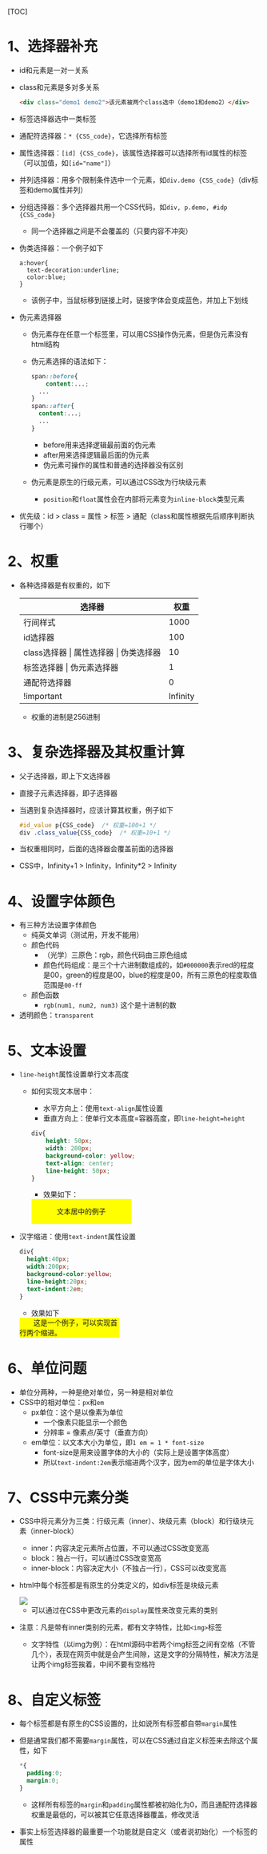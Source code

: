 [TOC]



# 1、选择器补充

- id和元素是一对一关系

- class和元素是多对多关系

  ```html
  <div class="demo1 demo2">该元素被两个class选中（demo1和demo2）</div>
  ```

- 标签选择器选中一类标签

- 通配符选择器：`* {CSS_code}`，它选择所有标签

- 属性选择器：`[id] {CSS_code}`，该属性选择器可以选择所有id属性的标签（可以加值，如`[id="name"]`）

- 并列选择器：用多个限制条件选中一个元素，如`div.demo {CSS_code}`（div标签和demo属性并列）

- 分组选择器：多个选择器共用一个CSS代码，如`div, p.demo, #idp {CSS_code}`

  - 同一个选择器之间是不会覆盖的（只要内容不冲突）

- 伪类选择器：一个例子如下

  ```
  a:hover{
  	text-decoration:underline;
  	color:blue;
  }
  ```

  - 该例子中，当鼠标移到链接上时，链接字体会变成蓝色，并加上下划线

- 伪元素选择器

  - 伪元素存在任意一个标签里，可以用CSS操作伪元素，但是伪元素没有html结构

  - 伪元素选择的语法如下：

    ```css
    span::before{
    	content:...;
      ...
    }
    span::after{
      content:...;
      ...
    }
    ```

    - before用来选择逻辑最前面的伪元素
    - after用来选择逻辑最后面的伪元素
    - 伪元素可操作的属性和普通的选择器没有区别

  - 伪元素是原生的行级元素，可以通过CSS改为行块级元素

    - `position`和`float`属性会在内部将元素变为`inline-block`类型元素

- 优先级：id > class = 属性 > 标签 > 通配（class和属性根据先后顺序判断执行哪个）

# 2、权重

- 各种选择器是有权重的，如下

  | 选择器                                  | 权重     |
  | --------------------------------------- | -------- |
  | 行间样式                                | 1000     |
  | id选择器                                | 100      |
  | class选择器 \| 属性选择器 \| 伪类选择器 | 10       |
  | 标签选择器 \| 伪元素选择器              | 1        |
  | 通配符选择器                            | 0        |
  | !important                              | Infinity |

  - 权重的进制是256进制

# 3、复杂选择器及其权重计算

- 父子选择器，即上下文选择器

- 直接子元素选择器，即子选择器

- 当遇到复杂选择器时，应该计算其权重，例子如下

  ```css
  #id_value p{CSS_code}  /* 权重=100+1 */
  div .class_value{CSS_code}  /* 权重=10+1 */
  ```

- 当权重相同时，后面的选择器会覆盖前面的选择器

- CSS中，Infinity+1 > Infinity，Infinity*2 > Infinity

# 4、设置字体颜色

- 有三种方法设置字体颜色
  - 纯英文单词（测试用，开发不能用）
  - 颜色代码
    - （光学）三原色：rgb，颜色代码由三原色组成
    - 颜色代码组成：是三个十六进制数组成的，如`#000000`表示red的程度是00，green的程度是00，blue的程度是00，所有三原色的程度取值范围是`00-ff`
  - 颜色函数
    - `rgb(num1, num2, num3)`    这个是十进制的数
- 透明颜色：`transparent`

# 5、文本设置

- `line-height`属性设置单行文本高度

  - 如何实现文本居中：

    - 水平方向上：使用`text-align`属性设置
    - 垂直方向上：使单行文本高度=容器高度，即`line-height=height`

    ```css
    div{
    	height: 50px;
    	width: 200px;
    	background-color: yellow;
    	text-align: center;
    	line-height: 50px;	
    }
    ```

    - 效果如下：

    <div style="height: 50px;
    	width: 200px;
    	background-color: yellow;
    	text-align: center;
    	line-height: 50px;	">文本居中的例子</div>

- 汉字缩进：使用`text-indent`属性设置

  ```css
  div{
  	height:40px;
  	width:200px;
  	background-color:yellow;
    line-height:20px;
  	text-indent:2em;
  }
  ```

  - 效果如下

  <div style="height:40px;
  	width:200px;
  	background-color:yellow;
    line-height:20px;
  	text-indent:2em;">这是一个例子，可以实现首行两个缩进。</div>

# 6、单位问题

- 单位分两种，一种是绝对单位，另一种是相对单位
- CSS中的相对单位：`px`和`em`
  - px单位：这个是以像素为单位
    - 一个像素只能显示一个颜色
    - 分辨率 = 像素点/英寸（垂直方向）
  - em单位：以文本大小为单位，即`1 em = 1 * font-size`
    - font-size是用来设置字体的大小的（实际上是设置字体高度）
    - 所以`text-indent:2em`表示缩进两个汉字，因为em的单位是字体大小

# 7、CSS中元素分类

- CSS中将元素分为三类：行级元素（inner）、块级元素（block）和行级块元素（inner-block）

  - inner：内容决定元素所占位置，不可以通过CSS改变宽高
  - block：独占一行，可以通过CSS改变宽高
  - inner-block：内容决定大小（不独占一行），CSS可以改变宽高

- html中每个标签都是有原生的分类定义的，如div标签是块级元素

  <img src="../img/CSS-元素类别例子.png">

  - 可以通过在CSS中更改元素的`display`属性来改变元素的类别

- 注意：凡是带有inner类别的元素，都有文字特性，比如`<img>`标签

  - 文字特性（以img为例）：在html源码中若两个img标签之间有空格（不管几个），表现在网页中就是会产生间隙，这是文字的分隔特性，解决方法是让两个img标签挨着，中间不要有空格符

# 8、自定义标签

- 每个标签都是有原生的CSS设置的，比如说所有标签都自带`margin`属性

- 但是通常我们都不需要`margin`属性，可以在CSS通过自定义标签来去除这个属性，如下

  ```css
  *{
    padding:0;
  	margin:0;
  }
  ```

  - 这样所有标签的`margin`和`padding`属性都被初始化为0，而且通配符选择器权重是最低的，可以被其它任意选择器覆盖，修改灵活

- 事实上标签选择器的最重要一个功能就是自定义（或者说初始化）一个标签的属性






